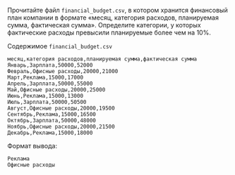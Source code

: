 Прочитайте файл `financial_budget.csv`, в котором хранится финансовый план компании в формате «месяц, категория расходов, планируемая сумма, фактическая сумма». Определите категории, у которых фактические расходы превысили планируемые более чем на 10%.


Содержимое `financial_budget.csv`
```
месяц,категория расходов,планируемая сумма,фактическая сумма
Январь,Зарплата,50000,52000
Февраль,Офисные расходы,20000,21000
Март,Реклама,15000,17000
Апрель,Зарплата,50000,55000
Май,Офисные расходы,20000,25000
Июнь,Реклама,15000,13000
Июль,Зарплата,50000,50500
Август,Офисные расходы,20000,19500
Сентябрь,Реклама,15000,16500
Октябрь,Зарплата,50000,48000
Ноябрь,Офисные расходы,20000,21500
Декабрь,Реклама,15000,18000
```

Формат вывода:
```
Реклама
Офисные расходы
```